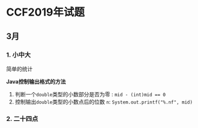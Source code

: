 # CCF2019年试题

## 3月

### 1. 小中大

简单的统计

**Java控制输出格式的方法**

1. 判断一个`double`类型的小数部分是否为零 : `mid - (int)mid == 0`
2. 控制输出`double`类型的小数点后的位数 `n`: `System.out.printf("%.nf", mid)` 

### 2. 二十四点


